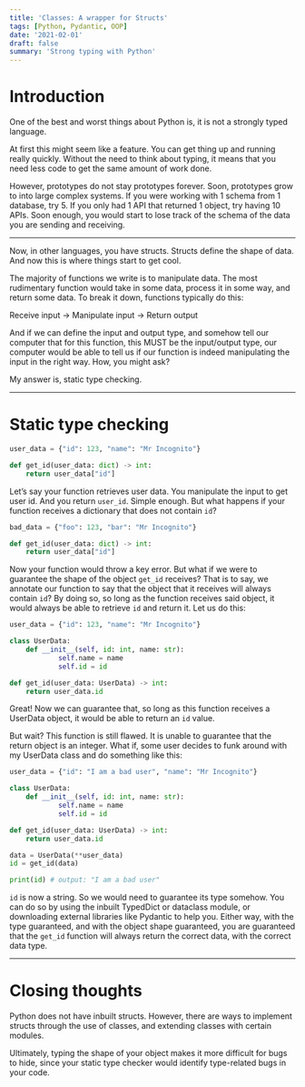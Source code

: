 ```yaml
---
title: 'Classes: A wrapper for Structs'
tags: [Python, Pydantic, OOP]
date: '2021-02-01'
draft: false
summary: 'Strong typing with Python'
---
```


# Introduction

One of the best and worst things about Python is, it is not a strongly typed language.

At first this might seem like a feature. You can get thing up and running really quickly. Without the need to think about typing, it means that you need less code to get the same amount of work done.

However, prototypes do not stay prototypes forever. Soon, prototypes grow to into large complex systems. If you were working with 1 schema from 1 database, try 5. If you only had 1 API that returned 1 object, try having 10 APIs. Soon enough, you would start to lose track of the schema of the data you are sending and receiving.

---

Now, in other languages, you have structs. Structs define the shape of data. And now this is where things start to get cool.

The majority of functions we write is to manipulate data. The most rudimentary function would take in some data, process it in some way, and return some data. To break it down, functions typically do this:

Receive input → Manipulate input → Return output

And if we can define the input and output type, and somehow tell our computer that for this function, this MUST be the input/output type, our computer would be able to tell us if our function is indeed manipulating the input in the right way. How, you might ask?

My answer is, static type checking.

---

# Static type checking

```python
user_data = {"id": 123, "name": "Mr Incognito"}

def get_id(user_data: dict) -> int:
	return user_data["id"]
```

Let’s say your function retrieves user data. You manipulate the input to get user id. And you return `user_id`. Simple enough. But what happens if your function receives a dictionary that does not contain `id`?

```python
bad_data = {"foo": 123, "bar": "Mr Incognito"}

def get_id(user_data: dict) -> int:
	return user_data["id"]
```

Now your function would throw a key error. But what if we were to guarantee the shape of the object `get_id` receives? That is to say, we annotate our function to say that the object that it receives will always contain `id`? By doing so, so long as the function receives said object, it would always be able to retrieve `id` and return it. Let us do this:

```python
user_data = {"id": 123, "name": "Mr Incognito"}

class UserData:
	def __init__(self, id: int, name: str):
			self.name = name
			self.id = id

def get_id(user_data: UserData) -> int:
	return user_data.id
```

Great! Now we can guarantee that, so long as this function receives a UserData object, it would be able to return an `id` value.

But wait? This function is still flawed. It is unable to guarantee that the return object is an integer. What if, some user decides to funk around with my UserData class and do something like this:

```python
user_data = {"id": "I am a bad user", "name": "Mr Incognito"}

class UserData:
	def __init__(self, id: int, name: str):
			self.name = name
			self.id = id

def get_id(user_data: UserData) -> int:
	return user_data.id

data = UserData(**user_data)
id = get_id(data)

print(id) # output: "I am a bad user"
```

`id` is now a string. So we would need to guarantee its type somehow. You can do so by using the inbuilt TypedDict or dataclass module, or downloading external libraries like Pydantic to help you. Either way, with the type guaranteed, and with the object shape guaranteed, you are guaranteed that the `get_id` function will always return the correct data, with the correct data type.

---

# Closing thoughts

Python does not have inbuilt structs. However, there are ways to implement structs through the use of classes, and extending classes with certain modules.

Ultimately, typing the shape of your object makes it more difficult for bugs to hide, since your static type checker would identify type-related bugs in your code.
